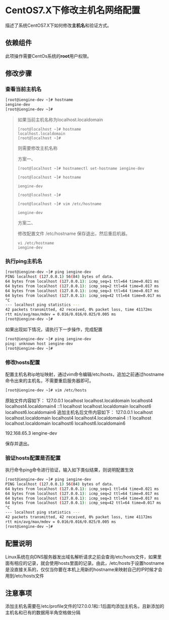 # CentOS7.X下修改主机名网络配置

描述了系统CentOS7.X下如何修改**主机名**和验证方式。

## 依赖组件

此项操作需要CentOs系统的**root**用户权限。

## 修改步骤

### 查看当前主机名

```bash
[root@iengine-dev ~]# hostname
iengine-dev
[root@iengine-dev ~]#
```

> 如果当前主机名称为localhost.localdomain
>
> ```text
> [root@localhost ~]# hostname
> localhost.localdomain
> [root@localhost ~]#
> ```
>
> 则需要修改主机名称
>
> 方案一、
>
> ```text
> [root@localhost ~]# hostnamectl set-hostname iengine-dev
>
> [root@localhost ~]# hostname
>
> iengine-dev
>
> [root@localhost ~]# 
>
> [root@localhost ~]# vim /etc/hostname
>
> iengine-dev
> ```
>
> 方案二、
>
> 修改配置文件 /etc/hostname 保存退出，然后重启机器。
>
> ```text
> vi /etc/hostname 
> iengine-dev
> ```

### 执行ping主机名

```bash
[root@iengine-dev ~]# ping iengine-dev
PING localhost (127.0.0.1) 56(84) bytes of data.
64 bytes from localhost (127.0.0.1): icmp_seq=1 ttl=64 time=0.021 ms
64 bytes from localhost (127.0.0.1): icmp_seq=2 ttl=64 time=0.017 ms
64 bytes from localhost (127.0.0.1): icmp_seq=3 ttl=64 time=0.017 ms
64 bytes from localhost (127.0.0.1): icmp_seq=42 ttl=64 time=0.017 ms
^C
--- localhost ping statistics ---
42 packets transmitted, 42 received, 0% packet loss, time 41172ms
rtt min/avg/max/mdev = 0.016/0.016/0.025/0.005 ms
[root@iengine-dev ~]#
```

如果出现如下情况，请执行下一步操作，完成配置

```bash
[root@iengine-dev ~]# ping iengine-dev
ping: unknown host iengine-dev
[root@iengine-dev ~]#
```

### 修改hosts配置

配置主机名称ip地址映射，通过vim命令编辑/etc/hosts，追加之前通过hostname命令出来的主机名，不需要重启服务器即可。

```bash
[root@iengine-dev ~]# vim /etc/hosts
```

原始文件内容如下： 127.0.0.1 localhost localhost.localdomain localhost4 localhost4.localdomain4 ::1 localhost localhost.localdomain localhost6 localhost6.localdomain6 追加主机名后文件内容如下： 127.0.0.1 localhost localhost.localdomain localhost4 localhost4.localdomain4 ::1 localhost localhost.localdomain localhost6 localhost6.localdomain6

192.168.65.3 iengine-dev

保存并退出。

### 验证hosts配置是否配置

执行命令ping命令进行验证，输入如下类似结果，则说明配置生效

```bash
[root@iengine-dev ~]# ping iengine-dev
PING localhost (127.0.0.1) 56(84) bytes of data.
64 bytes from localhost (127.0.0.1): icmp_seq=1 ttl=64 time=0.021 ms
64 bytes from localhost (127.0.0.1): icmp_seq=2 ttl=64 time=0.017 ms
64 bytes from localhost (127.0.0.1): icmp_seq=3 ttl=64 time=0.017 ms
64 bytes from localhost (127.0.0.1): icmp_seq=42 ttl=64 time=0.017 ms
^C
--- localhost ping statistics ---
42 packets transmitted, 42 received, 0% packet loss, time 41172ms
rtt min/avg/max/mdev = 0.016/0.016/0.025/0.005 ms
[root@iengine-dev ~]#
```

## 配置说明

Linux系统在向DNS服务器发出域名解析请求之前会查询/etc/hosts文件，如果里面有相应的记录，就会使用hosts里面的记录。由此，/etc/hosts于设置hostname是没直接关系的，仅仅当你要在本机上用新的hostname来映射自己的IP时候才会用到/etc/hosts文件

## 注意事项

添加主机名需要在/etc/profile文件的127.0.0.1和::1后面均添加主机名，且新添加的主机名和已有的数据用半角空格做分隔

